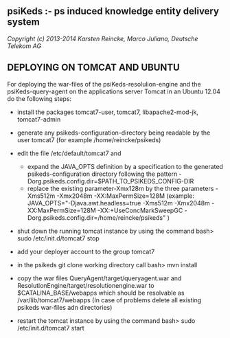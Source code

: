 psiKeds :- ps induced knowledge entity delivery system
------------------------------------------------------

*Copyright (c) 2013-2014 Karsten Reincke, Marco Juliano, Deutsche Telekom AG*

DEPLOYING ON TOMCAT AND UBUNTU
------------------------------

For deploying the war-files of the psiKeds-resolulion-engine and the
psiKeds-query-agent on the applications server Tomcat in an Ubuntu 12.04
do the following steps:

- install the packages tomcat7-user, tomcat7, libapache2-mod-jk, tomcat7-admin

- generate any psikeds-configuration-directory being readable by the user tomcat7
  (for example /home/reincke/psikeds)

- edit the file /etc/default/tomcat7 and
  - expand the JAVA_OPTS definition by a specification to the generated 
    psikeds-configuration directory following the pattern 
    -Dorg.psikeds.config.dir=$PATH_TO_PSIKEDS_CONFIG-DIR
  - replace the existing parameter-Xmx128m by the three parameters
     -Xms512m -Xmx2048m -XX:MaxPermSize=128M
  (example:
  JAVA_OPTS="-Djava.awt.headless=true -Xms512m -Xmx2048m -XX:MaxPermSize=128M -XX:+UseConcMarkSweepGC -Dorg.psikeds.config.dir=/home/reincke/psikeds"
  )
  
- shut down the running tomcat instance by using the command
  bash> sudo /etc/init.d/tomcat7 stop

- add your deployer account to the group tomcat7

- in the psikeds git clone working directory call 
  bash> mvn install 
  
- copy the war files QueryAgent/target/queryagent.war and
  ResolutionEngine/target/resolutionengine.war to $CATALINA_BASE/webapps
  which should be resolvable as /var/lib/tomcat7/webapps
  (In case of problems delete all existing psikeds war-files adn directories)
   
- restart the tomcat instance by using the command
  bash> sudo /etc/init.d/tomcat7 start
